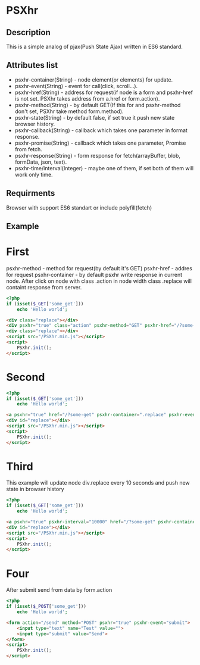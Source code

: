 # PSXhr

## Description
This is a simple analog of pjax(Push State Ajax) written in ES6 standard.

## Attributes list
* psxhr-container(String) - node element(or elements) for update.
* psxhr-event(String) - event for call(click, scroll...).
* psxhr-href(String) - address for request(if node is a form and psxhr-href is not set. PSXhr takes address from a.href or form.action).
* psxhr-method(String) - by default GET(If this for and psxhr-method don't set, PSXhr take method form.method).
* psxhr-state(String) - by default false, if set true it push new state browser history.
* psxhr-callback(String) - callback which takes one parameter in format response.
* psxhr-promise(String) - callback which takes one parameter, Promise from fetch.
* psxhr-response(String) - form response for fetch(arrayBuffer, blob, formData, json, text).
* psxhr-time/interval(Integer) - maybe one of them, if set both of them will work only time.
## Requirments
Browser with support ES6 standart or include polyfill(fetch)

## Example
# First
 psxhr-method - method for request(by default it's GET)
 psxhr-href - addres for request
 psxhr-container - by default psxhr write response in current node.
 After click on node with class .action in node width class .replace will containt response from server.
```php
<?php
if (isset($_GET['some_get']))
    echo 'Hello world';
```
```html
<div class="replace"></div>
<div psxhr="true" class="action" psxhr-method="GET" psxhr-href="/?some-get" psxhr-container=".replace" psxhr-event="click">Cick me</div>
<div class="replace"></div>
<script src="/PSXhr.min.js"></script>
<script>
    PSXhr.init();
</script>
```

# Second
```php
<?php
if (isset($_GET['some_get']))
    echo 'Hello world';
```
```html
<a psxhr="true" href="/?some-get" psxhr-container=".replace" psxhr-event="click">Click me</a>
<div id="replace"></div>
<script src="/PSXhr.min.js"></script>
<script>
    PSXhr.init();
</script>
```
# Third
This example will update node div.replace every 10 seconds and push new state in browser history
```php
<?php
if (isset($_GET['some_get']))
    echo 'Hello world';
```
```html
<a psxhr="true" psxhr-interval="10000" href="/?some-get" psxhr-container=".replace" psxhr-state="true">Click me</a>
<div id="replace"></div>
<script src="/PSXhr.min.js"></script>
<script>
    PSXhr.init();
</script>
```
# Four
After submit send from data by form.action
```php
<?php
if (isset($_POST['some_get']))
    echo 'Hello world';
```
```html
<form action="/send" method="POST" psxhr="true" psxhr-event="submit">
    <input type="text" name="Test" value="">
    <input type="submit" value="Send">
</form>
<script>
    PSXhr.init();
</script>
```
